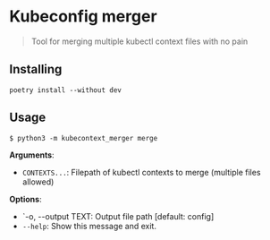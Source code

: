 # Kubeconfig merger

> Tool for merging multiple kubectl context files with no pain

## Installing

```shell
poetry install --without dev
```

## Usage

```console
$ python3 -m kubecontext_merger merge
```

**Arguments**:

* `CONTEXTS...`: Filepath of kubectl contexts to merge (multiple files allowed)

**Options**:

* `-o, --output TEXT: Output file path  [default: config]
* `--help`: Show this message and exit.
